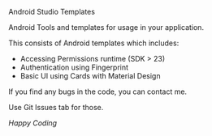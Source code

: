 Android Studio Templates

Android Tools and templates for usage in your application.

This consists of Android templates which includes:

* Accessing Permissions runtime (SDK > 23)
* Authentication using Fingerprint
* Basic UI using Cards with Material Design

If you find any bugs in the code, you can contact me. 

Use Git Issues tab for those.

*Happy Coding*
